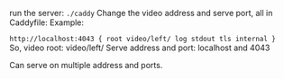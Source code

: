 run the server:
`./caddy`
Change the video address and serve port, all in Caddyfile:
Example:

`http://localhost:4043 {
    root video/left/
    log stdout
    tls internal
}
`
So, 
video root: video/left/
Serve address and port: localhost and 4043

Can serve on multiple address and ports.



